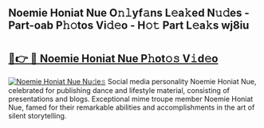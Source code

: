 ## Noemie Honiat Nue O𝚗𝚕yf𝚊ns L𝚎a𝚔ed N𝚞𝚍es - Part-oab P𝚑𝚘tos Vi𝚍𝚎o - H𝚘𝚝 Part L𝚎a𝚔s wj8iu

# <h2><a href="http://kf76vk.oniu.top/?m=Noemie+Honiat+Nue">🔗👉 🔴 Noemie Honiat Nue P𝚑ot𝚘𝚜 V𝚒d𝚎o</a></h2>

[![Noemie Honiat Nue Nu𝚍e𝚜](https://i.imgur.com/0qMVB7G.gif)](http://kf76vk.oniu.top/?m=Noemie+Honiat+Nue)
Social media personality Noemie Honiat Nue, celebrated for publishing dance and lifestyle material, consisting of presentations and blogs. Exceptional mime troupe member Noemie Honiat Nue, famed for their remarkable abilities and accomplishments in the art of silent storytelling.  
